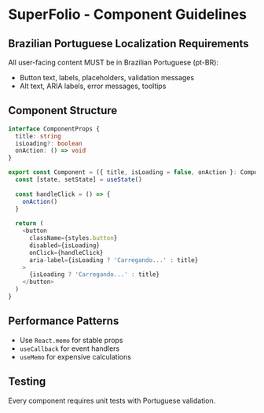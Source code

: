 # SuperFolio - Component Guidelines

## Brazilian Portuguese Localization Requirements

All user-facing content MUST be in Brazilian Portuguese (pt-BR):
- Button text, labels, placeholders, validation messages
- Alt text, ARIA labels, error messages, tooltips

## Component Structure

```typescript
interface ComponentProps {
  title: string
  isLoading?: boolean
  onAction: () => void
}

export const Component = ({ title, isLoading = false, onAction }: ComponentProps) => {
  const [state, setState] = useState()
  
  const handleClick = () => {
    onAction()
  }
  
  return (
    <button 
      className={styles.button}
      disabled={isLoading}
      onClick={handleClick}
      aria-label={isLoading ? 'Carregando...' : title}
    >
      {isLoading ? 'Carregando...' : title}
    </button>
  )
}
```

## Performance Patterns

- Use `React.memo` for stable props
- `useCallback` for event handlers
- `useMemo` for expensive calculations

## Testing

Every component requires unit tests with Portuguese validation.
